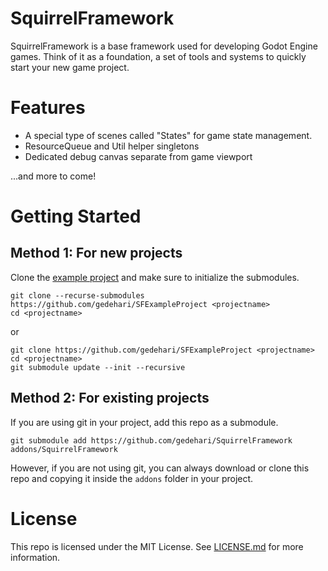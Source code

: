 # SquirrelFramework

SquirrelFramework is a base framework used for developing Godot Engine games. Think of it as a foundation, a set of tools and systems to quickly start your new game project.

# Features

- A special type of scenes called "States" for game state management.
- ResourceQueue and Util helper singletons
- Dedicated debug canvas separate from game viewport

...and more to come!

# Getting Started

## Method 1: For new projects

Clone the [example project](https://github.com/gedehari/SFExampleProject) and make sure to initialize the submodules.

```
git clone --recurse-submodules https://github.com/gedehari/SFExampleProject <projectname>
cd <projectname>
```

or

```
git clone https://github.com/gedehari/SFExampleProject <projectname>
cd <projectname>
git submodule update --init --recursive
```

## Method 2: For existing projects

If you are using git in your project, add this repo as a submodule.

```
git submodule add https://github.com/gedehari/SquirrelFramework addons/SquirrelFramework
```

However, if you are not using git, you can always download or clone this repo and copying it inside the `addons` folder in your project.

# License

This repo is licensed under the MIT License. See [LICENSE.md](LICENSE.md) for more information.
